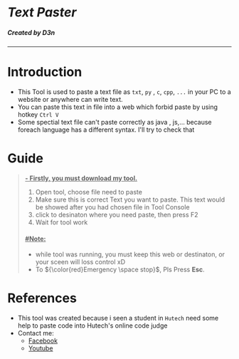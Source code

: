 # *Text Paster*
##### Created by D3n
---
# Introduction
- This Tool is used to paste a text file as `txt`, `py` , `c`, `cpp`, `...` in your PC to a website or anywhere can write text.
- You can paste this text in file into a web which forbid paste by using hotkey `Ctrl V`
- Some spectial text file can't paste correctly as java , js,... because foreach language has a different syntax. I'll try to check that
# Guide
> <ins>**- Firstly, you must download my tool.**</ins>
> 1. Open tool, choose file need to paste
> 1. Make sure this is correct Text you want to paste. This text would be showed after you had chosen file in Tool Console
> 1. click to desinaton where you need paste, then press F2
> 1. Wait for tool work
> #### <ins>**\#Note:**</ins>
> - while tool was running, you must keep  this web or destinaton, or your sceen will loss control xD
> - To ${\color{red}Emergency \space stop}$, Pls Press **Esc**.


# References
- This tool was created because i seen a student in `Hutech` need some help to paste code into Hutech's online code judge
- Contact me:
  - [Facebook](https://www.facebook.com/profile.php?id=100088452777261) 
  - [Youtube](https://www.youtube.com/channel/UCfU4G9OIirZ7_aQwv-e7v4g)